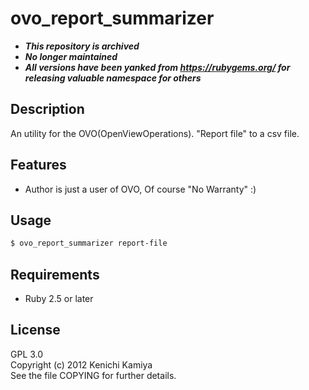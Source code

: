 ovo_report_summarizer
=====================

* ***This repository is archived***
* ***No longer maintained***
* ***All versions have been yanked from https://rubygems.org/ for releasing valuable namespace for others***

Description
------------

An utility for the OVO(OpenViewOperations).
"Report file" to a csv file.

Features
--------

* Author is just a user of OVO, Of course "No Warranty" :)

Usage
------

```bash
$ ovo_report_summarizer report-file
```

Requirements
------------

* Ruby 2.5 or later

License
-------

GPL 3.0  
Copyright (c) 2012 Kenichi Kamiya  
See the file COPYING for further details.
